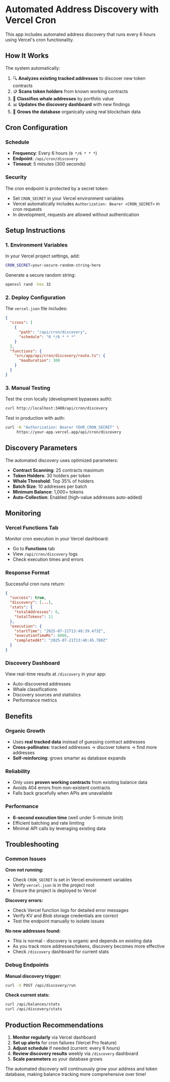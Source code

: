 # Automated Address Discovery with Vercel Cron

This app includes automated address discovery that runs every 6 hours using Vercel's cron functionality.

## How It Works

The system automatically:
1. 🔍 **Analyzes existing tracked addresses** to discover new token contracts
2. 🪙 **Scans token holders** from known working contracts 
3. 🐋 **Classifies whale addresses** by portfolio value
4. 📊 **Updates the discovery dashboard** with new findings
5. 🔄 **Grows the database** organically using real blockchain data

## Cron Configuration

### Schedule
- **Frequency**: Every 6 hours (`0 */6 * * *`)
- **Endpoint**: `/api/cron/discovery`
- **Timeout**: 5 minutes (300 seconds)

### Security
The cron endpoint is protected by a secret token:
- Set `CRON_SECRET` in your Vercel environment variables
- Vercel automatically includes `Authorization: Bearer <CRON_SECRET>` in cron requests
- In development, requests are allowed without authentication

## Setup Instructions

### 1. Environment Variables
In your Vercel project settings, add:
```bash
CRON_SECRET=your-secure-random-string-here
```

Generate a secure random string:
```bash
openssl rand -hex 32
```

### 2. Deploy Configuration
The `vercel.json` file includes:
```json
{
  "crons": [
    {
      "path": "/api/cron/discovery", 
      "schedule": "0 */6 * * *"
    }
  ],
  "functions": {
    "src/app/api/cron/discovery/route.ts": {
      "maxDuration": 300
    }
  }
}
```

### 3. Manual Testing
Test the cron locally (development bypasses auth):
```bash
curl http://localhost:3400/api/cron/discovery
```

Test in production with auth:
```bash
curl -H "Authorization: Bearer YOUR_CRON_SECRET" \
     https://your-app.vercel.app/api/cron/discovery
```

## Discovery Parameters

The automated discovery uses optimized parameters:
- **Contract Scanning**: 25 contracts maximum
- **Token Holders**: 30 holders per token  
- **Whale Threshold**: Top 35% of holders
- **Batch Size**: 10 addresses per batch
- **Minimum Balance**: 1,000+ tokens
- **Auto-Collection**: Enabled (high-value addresses auto-added)

## Monitoring

### Vercel Functions Tab
Monitor cron execution in your Vercel dashboard:
- Go to **Functions** tab
- View `/api/cron/discovery` logs
- Check execution times and errors

### Response Format
Successful cron runs return:
```json
{
  "success": true,
  "discovery": [...],
  "stats": {
    "totalAddresses": 6,
    "totalTokens": 11
  },
  "execution": {
    "startTime": "2025-07-21T13:48:39.473Z", 
    "executionTimeMs": 6006,
    "completedAt": "2025-07-21T13:48:45.780Z"
  }
}
```

### Discovery Dashboard  
View real-time results at `/discovery` in your app:
- Auto-discovered addresses
- Whale classifications  
- Discovery sources and statistics
- Performance metrics

## Benefits

### Organic Growth
- Uses **real tracked data** instead of guessing contract addresses
- **Cross-pollinates**: tracked addresses → discover tokens → find more addresses
- **Self-reinforcing**: grows smarter as database expands

### Reliability
- Only uses **proven working contracts** from existing balance data
- Avoids 404 errors from non-existent contracts
- Falls back gracefully when APIs are unavailable

### Performance
- **6-second execution time** (well under 5-minute limit)
- Efficient batching and rate limiting
- Minimal API calls by leveraging existing data

## Troubleshooting

### Common Issues

**Cron not running:**
- Check `CRON_SECRET` is set in Vercel environment variables
- Verify `vercel.json` is in the project root
- Ensure the project is deployed to Vercel

**Discovery errors:**
- Check Vercel function logs for detailed error messages
- Verify KV and Blob storage credentials are correct
- Test the endpoint manually to isolate issues

**No new addresses found:**
- This is normal - discovery is organic and depends on existing data
- As you track more addresses/tokens, discovery becomes more effective
- Check `/discovery` dashboard for current stats

### Debug Endpoints

**Manual discovery trigger:**
```bash
curl -X POST /api/discovery/run
```

**Check current stats:**
```bash  
curl /api/balances/stats
curl /api/discovery/stats
```

## Production Recommendations

1. **Monitor regularly** via Vercel dashboard
2. **Set up alerts** for cron failures (Vercel Pro feature)
3. **Adjust schedule** if needed (current: every 6 hours)
4. **Review discovery results** weekly via `/discovery` dashboard
5. **Scale parameters** as your database grows

The automated discovery will continuously grow your address and token database, making balance tracking more comprehensive over time!
